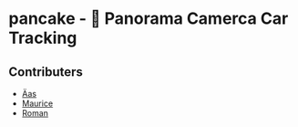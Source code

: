 # pancake - :pancakes: Panorama Camerca Car Tracking

## Contributers
* [Äas]()
* [Maurice](https://github.com/mauricesvp)
* [Roman](https://github.com/tuananhroman)
